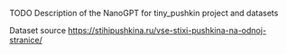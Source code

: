TODO 
Description of the NanoGPT for tiny_pushkin project and datasets

Dataset source
https://stihipushkina.ru/vse-stixi-pushkina-na-odnoj-stranice/
